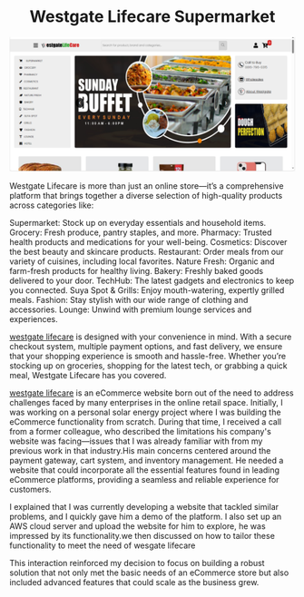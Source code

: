 <div align="center">
<h1>Westgate Lifecare Supermarket</h1>
</div>


![Project Screenshot](images/Screenshot%20(559).png)


Westgate Lifecare is more than just an online store—it’s a comprehensive platform that brings together a diverse selection of high-quality products across categories like:

Supermarket: Stock up on everyday essentials and household items.
Grocery: Fresh produce, pantry staples, and more.
Pharmacy: Trusted health products and medications for your well-being.
Cosmetics: Discover the best beauty and skincare products.
Restaurant: Order meals from our variety of cuisines, including local favorites.
Nature Fresh: Organic and farm-fresh products for healthy living.
Bakery: Freshly baked goods delivered to your door.
TechHub: The latest gadgets and electronics to keep you connected.
Suya Spot & Grills: Enjoy mouth-watering, expertly grilled meals.
Fashion: Stay stylish with our wide range of clothing and accessories.
Lounge: Unwind with premium lounge services and experiences.

[westgate lifecare](https://westgatelifecare.com.ng) is designed with your convenience in mind. With a secure checkout system, multiple payment options, and fast delivery, we ensure that your shopping experience is smooth and hassle-free. Whether you’re stocking up on groceries, shopping for the latest tech, or grabbing a quick meal, Westgate Lifecare has you covered.



 
[westgate lifecare](https://westgatelifecare.com.ng) is an eCommerce website born out of the need to address challenges faced by many enterprises in the online retail space. Initially, I was working on a personal solar energy project where I was building the eCommerce functionality from scratch. During that time, I received a call from a former colleague, who described the limitations his company's website was facing—issues that I was already familiar with from my previous work in that industry.His main concerns centered around the payment gateway, cart system, and inventory management. He needed a website that could incorporate all the essential features found in leading eCommerce platforms, providing a seamless and reliable experience for customers.

I explained that I was currently developing a website that tackled similar problems, and I quickly gave him a demo of the platform. I also set up an AWS cloud server and upload the website for him to explore, he was impressed by its functionality.we then discussed on how to tailor these functionality to meet the need of wesgate lifecare 

This interaction reinforced my decision to focus on building a robust solution that not only met the basic needs of an eCommerce store but also included advanced features that could scale as the business grew.